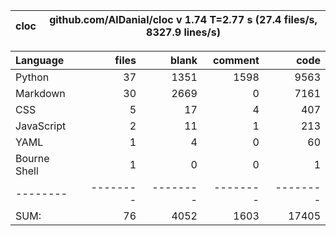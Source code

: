 cloc|github.com/AlDanial/cloc v 1.74  T=2.77 s (27.4 files/s, 8327.9 lines/s)
--- | ---

Language|files|blank|comment|code
:-------|-------:|-------:|-------:|-------:
Python|37|1351|1598|9563
Markdown|30|2669|0|7161
CSS|5|17|4|407
JavaScript|2|11|1|213
YAML|1|4|0|60
Bourne Shell|1|0|0|1
--------|--------|--------|--------|--------
SUM:|76|4052|1603|17405
